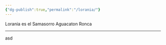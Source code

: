 ```yaml
---
{"dg-publish":true,"permalink":"/lorania/"}
---
```


Lorania es el
Samasorro
Aguacaton
Ronca

---
asd